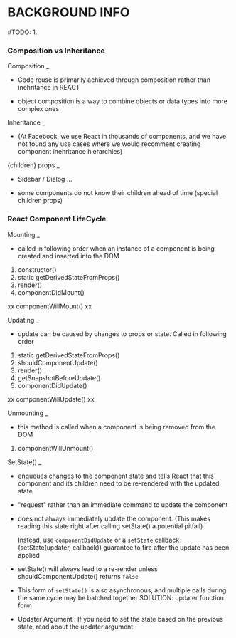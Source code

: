 # BACKGROUND INFO

#TODO: 1.
### Composition vs Inheritance
Composition
_
- Code reuse is primarily achieved through composition rather than inehritance in REACT

- object composition is a way to combine objects or data types into more complex ones

Inheritance 
_
- (At Facebook, we use React in thousands of components, and we have not found any use cases where we would recomment creating component inehritance hierarchies)

{children} props
_
- Sidebar / Dialog ...

- some components do not know their children ahead of time (special children props)


### React Component LifeCycle
Mounting
_
- called in following order when an instance of a component is being created and inserted into the DOM

1) constructor()
2) static getDerivedStateFromProps()
3) render()
4) componentDidMount()

xx componentWillMount() xx

Updating
_
- update can be caused by changes to props or state. Called in following order

1) static getDerivedStateFromProps()
2) shouldComponentUpdate()
3) render()
4) getSnapshotBeforeUpdate()
5) componentDidUpdate()

xx componentWillUpdate() xx

Unmounting
_

- this method is called when a component is being removed from the DOM

1) componentWillUnmount()

SetState()
_
- enqueues changes to the component state and tells React that this component and its children need to be re-rendered with the updated state

- "request" rather than an immediate command to update the component

- does not always immediately update the component.
    (This makes reading this.state right after calling setState() a potential pitfall)

    Instead, use `componentDidUpdate` or a `setState` callback (setState(updater, callback)) guarantee to fire after the update has been applied

- setState() will always lead to a re-render unless shouldComponentUpdate() returns `false`

- This form of `setState()` is also asynchronous, and multiple calls during the same cycle may be batched together
SOLUTION: updater function form

- Updater Argument : If you need to set the state based on the previous state, read about the updater argument


